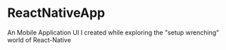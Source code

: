# ReactNativeApp
An Mobile Application UI I created while exploring the "setup wrenching" world of React-Native
